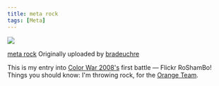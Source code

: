 ```yaml
---
title: meta rock 
tags: [Meta] 
--- 
```


[![](http://farm4.static.flickr.com/3042/2353464450_702d40e907_m.jpg)](http://www.flickr.com/photos/45555266@N00/2353464450/) 

[meta rock](http://www.flickr.com/photos/45555266@N00/2353464450/) Originally uploaded by [bradeuchre](http://www.flickr.com/people/45555266@N00/)

This is my entry into [Color War 2008's](http://www.colorwar2008.com) first battle — Flickr RoShamBo! Things you should know: I'm throwing rock, for the [Orange Team](http://www.twitter.com/orangeteam).
